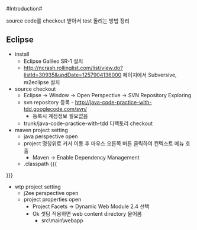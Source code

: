 #Introduction#

source code를 checkout 받아서 test 돌리는 방법 정리

## Eclipse ##

* install
    * Eclipse Galileo SR-1 설치
    * http://ncrash.rollinglist.com/list/view.do?listId=30935&updDate=1257904136000 페이지에서 Subversive, m2eclipse 설치
* source checkout
    * Eclipse -> Window -> Open Perspective -> SVN Repository Exploring
    * svn repository 등록 - http://java-code-practice-with-tdd.googlecode.com/svn/
        * 등록시 계정정보 필요없음
    * trunk/java-code-practice-with-tdd 디렉토리 checkout
* maven project setting
    * java perspective open
    * project 명칭위로 커서 이동 후 마우스 오른쪽 버튼 클릭하여 컨텍스트 메뉴 호출
        * Maven -> Enable Dependency Management
    * .classpath
   {{{
	<classpathentry kind="con" path="org.maven.ide.eclipse.MAVEN2_CLASSPATH_CONTAINER">
		<attributes>
			<attribute name="org.eclipse.jst.component.dependency" value="/WEB-INF/lib"/>
		</attributes>
	</classpathentry>
}}}
* wtp project setting
    * j2ee perspective open
    * project properties open
		* Project Facets -> Dynamic Web Module 2.4 선택
		* Ok 셋팅 적용하면 web content directory 물어봄
			* src\main\webapp